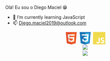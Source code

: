 Olá! Eu sou o Diego Maciel 😁

- 🌱 I’m currently learning JavaScript
- 📫 Diego.maciel2019@outlook.com

<div align="center">
  <img align="center" alt="icone-HTML" height="40" width="40" src="https://raw.githubusercontent.com/devicons/devicon/master/icons/html5/html5-original.svg">
  <img align="center" alt="icone-CSS" height="40" width="40" src="https://raw.githubusercontent.com/devicons/devicon/master/icons/css3/css3-original.svg">
  <img align="center" alt="icone-Js" height="40" width="40" src="https://raw.githubusercontent.com/devicons/devicon/master/icons/javascript/javascript-plain.svg">
</div>

<div align="center">
  <a href="https://github.com/DiegoMaciel1998">
    <img height="180em" src="https://github-readme-stats.vercel.app/api/top-langs/?username=DiegoMaciel1998&layout=compact&langs_count=7&theme=dracula"/>  
</div>

<div align="center">
   <a href="https://www.linkedin.com/in/diego-maciel-b24588187/" target="_blank"><img src="https://img.shields.io/badge/-LinkedIn-%230077B5?style=for-the-badge&logo=linkedin&logoColor=white" target="_blank"></a> 
</div>


 



